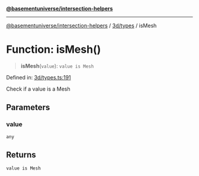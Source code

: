 [**@basementuniverse/intersection-helpers**](../../../README.md)

***

[@basementuniverse/intersection-helpers](../../../README.md) / [3d/types](../README.md) / isMesh

# Function: isMesh()

> **isMesh**(`value`): `value is Mesh`

Defined in: [3d/types.ts:191](https://github.com/basementuniverse/intersection-helpers/blob/d942e5cf9ee51dc3854d6fbfe1d84a7ecd83c1ca/src/3d/types.ts#L191)

Check if a value is a Mesh

## Parameters

### value

`any`

## Returns

`value is Mesh`
